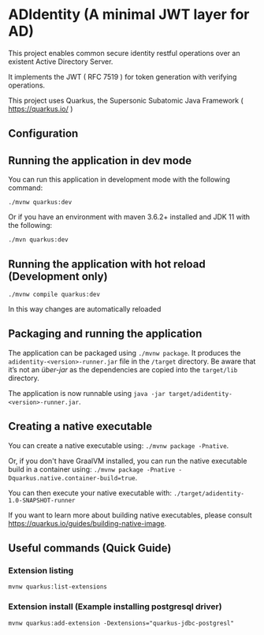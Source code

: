 # ADIdentity (A minimal JWT layer for AD)

This project enables common secure identity restful operations over an existent Active Directory Server.
 
It implements the JWT ( RFC 7519 ) for token generation with verifying operations.

This project uses Quarkus, the Supersonic Subatomic Java Framework ( https://quarkus.io/ )

## Configuration



## Running the application in dev mode

You can run this application in development mode with the following command:
```
./mvnw quarkus:dev
```
Or if you have an environment with maven 3.6.2+ installed and JDK 11 with the following:
```
./mvn quarkus:dev
```

## Running the application with hot reload (Development only)
```
./mvnw compile quarkus:dev 
```

In this way changes are automatically reloaded

## Packaging and running the application

The application can be packaged using `./mvnw package`.
It produces the `adidentity-<version>-runner.jar` file in the `/target` directory.
Be aware that it’s not an _über-jar_ as the dependencies are copied into the `target/lib` directory.

The application is now runnable using `java -jar target/adidentity-<version>-runner.jar`.

## Creating a native executable

You can create a native executable using: `./mvnw package -Pnative`.

Or, if you don't have GraalVM installed, you can run the native executable build in a container using: `./mvnw package -Pnative -Dquarkus.native.container-build=true`.

You can then execute your native executable with: `./target/adidentity-1.0-SNAPSHOT-runner`

If you want to learn more about building native executables, please consult https://quarkus.io/guides/building-native-image.

## Useful commands (Quick Guide)

### Extension listing
```
mvnw quarkus:list-extensions
```

### Extension install (Example installing postgresql driver)
```
mvnw quarkus:add-extension -Dextensions="quarkus-jdbc-postgresl"
```